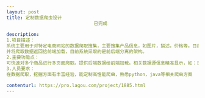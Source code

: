 ```yaml
---                
layout: post       
title: 定制数据爬虫设计
                                已完成
           
description: 
1.项目描述：
系统主要用于对特定电商网站的数据爬取搜集，主要搜集产品信息，如图片，描述，价格等。目前系统功能已经在java的框架下实现，但是爬取模块效率不高，速度慢，易用性差。需要基于python或者java大幅优化爬虫性能，
并将爬取数据返回给前端加载，目前系统采取的是前后端分离的架构。
2.主要功能点：
可快速对多个商品进行多页面爬取。提供后端数据给前端加载。相关数据源信息精准显示，如：页面位置，两次爬取前后变化情况。
3.人员要求：
在数据爬取，挖掘方面有丰富经验，能定制高性能爬虫，熟悉python，java等相关爬虫方案
     
contenturl: https://pro.lagou.com/project/1885.html      
---                 
```

